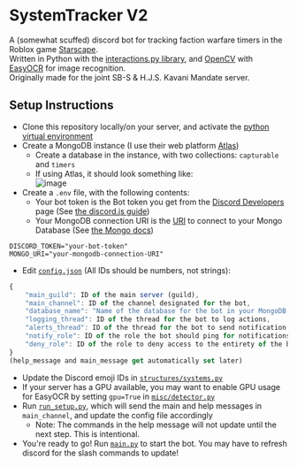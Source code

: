 # SystemTracker V2
A (somewhat scuffed) discord bot for tracking faction warfare timers in the Roblox game [Starscape](https://www.roblox.com/games/679715583/Starscape-Beta).   
Written in Python with the [interactions.py library](https://interactions-py.github.io/interactions.py/), and [OpenCV](https://opencv.org/) with [EasyOCR](https://github.com/JaidedAI/EasyOCR) for image recognition.  
Originally made for the joint SB-S & H.J.S. Kavani Mandate server.  

## Setup Instructions
- Clone this repository locally/on your server, and activate the [python virtual environment](https://docs.python.org/3/library/venv.html)
- Create a MongoDB instance (I use their web platform [Atlas](https://www.mongodb.com/atlas))
   - Create a database in the instance, with two collections: `capturable` and `timers`
   - If using Atlas, it should look something like:  
![image](https://github.com/JoRyJuKy/SystemTrackerV2/assets/56680281/ef85e717-c2af-4eb5-811a-b9854548aebd)
- Create a `.env` file, with the following contents:
  - Your bot token is the Bot token you get from the [Discord Developers](https://discord.com/developers/) page (See [the discord.js guide](https://discordjs.guide/preparations/setting-up-a-bot-application.html#your-bot-s-token))
  - Your MongoDB connection URI is the [URI](https://stackoverflow.com/a/4239952) to connect to your Mongo Database (See [the Mongo docs](https://www.mongodb.com/docs/manual/reference/connection-string/))
```env
DISCORD_TOKEN="your-bot-token"
MONGO_URI="your-mongodb-connection-URI"
```
- Edit [`config.json`](https://github.com/JoRyJuKy/SystemTrackerV2/blob/298458945492fa9c7a55f93ba092e3aab0364b82/config.json) (All IDs should be numbers, not strings):
```js
{
    "main_guild": ID of the main server (guild),
    "main_channel": ID of the channel designated for the bot,
    "database_name": "Name of the database for the bot in your MongoDB instance",
    "logging_thread": ID of the thread for the bot to log actions,
    "alerts_thread": ID of the thread for the bot to send notification alerts,
    "notify_role": ID of the role the bot should ping for notifications,
    "deny_role": ID of the role to deny access to the entirety of the bot,
}
(help_message and main_message get automatically set later)
```
- Update the Discord emoji IDs in [`structures/systems.py`](https://github.com/JoRyJuKy/SystemTrackerV2/blob/298458945492fa9c7a55f93ba092e3aab0364b82/structures/systems.py#L39)
- If your server has a GPU available, you may want to enable GPU usage for EasyOCR by setting `gpu=True` in [`misc/detector.py`](https://github.com/JoRyJuKy/SystemTrackerV2/blob/298458945492fa9c7a55f93ba092e3aab0364b82/misc/detector.py#L205)
- Run [`run_setup.py`](https://github.com/JoRyJuKy/SystemTrackerV2/blob/298458945492fa9c7a55f93ba092e3aab0364b82/run_setup.py), which will send the main and help messages in `main_channel`, and update the config file accordingly
  - Note: The commands in the help message will not update until the next step. This is intentional.
- You're ready to go! Run [`main.py`](https://github.com/JoRyJuKy/SystemTrackerV2/blob/298458945492fa9c7a55f93ba092e3aab0364b82/main.py) to start the bot. You may have to refresh discord for the slash commands to update!

